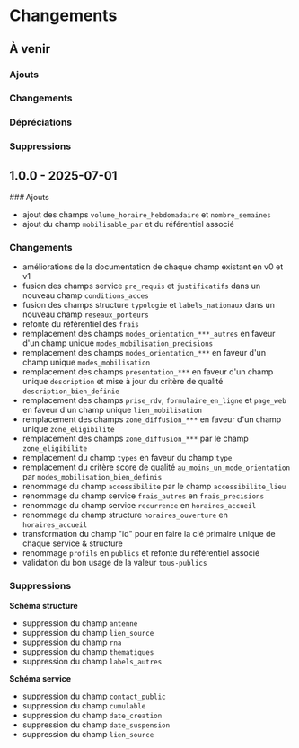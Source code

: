 # Changements

## À venir

### Ajouts

### Changements

### Dépréciations

### Suppressions

## 1.0.0 - 2025-07-01

### Ajouts

* ajout des champs `volume_horaire_hebdomadaire` et `nombre_semaines`
* ajout du champ `mobilisable_par` et du référentiel associé

### Changements

* améliorations de la documentation de chaque champ existant en v0 et v1
* fusion des champs service `pre_requis` et `justificatifs` dans un nouveau champ `conditions_acces`
* fusion des champs structure `typologie` et `labels_nationaux` dans un nouveau champ `reseaux_porteurs`
* refonte du référentiel des `frais`
* remplacement des champs `modes_orientation_***_autres` en faveur d'un champ unique `modes_mobilisation_precisions`
* remplacement des champs `modes_orientation_***` en faveur d'un champ unique `modes_mobilisation`
* remplacement des champs `presentation_***` en faveur d'un champ unique `description` et mise à jour du critère de qualité `description_bien_definie`
* remplacement des champs `prise_rdv`, `formulaire_en_ligne` et `page_web` en faveur d'un champ unique `lien_mobilisation`
* remplacement des champs `zone_diffusion_***` en faveur d'un champ unique `zone_eligibilite`
* remplacement des champs `zone_diffusion_***` par le champ `zone_eligibilite`
* remplacement du champ `types` en faveur du champ `type`
* remplacement du critère score de qualité `au_moins_un_mode_orientation` par `modes_mobilisation_bien_definis`
* renommage du champ `accessibilite` par le champ `accessibilite_lieu`
* renommage du champ service `frais_autres` en `frais_precisions`
* renommage du champ service `recurrence` en `horaires_accueil`
* renommage du champ structure `horaires_ouverture` en `horaires_accueil`
* transformation du champ "id" pour en faire la clé primaire unique de chaque service & structure
* renommage `profils` en `publics` et refonte du référentiel associé
* validation du bon usage de la valeur `tous-publics`

### Suppressions

**Schéma structure**

* suppression du champ `antenne`
* suppression du champ `lien_source`
* suppression du champ `rna`
* suppression du champ `thematiques`
* suppression du champ `labels_autres`

**Schéma service**

* suppression du champ `contact_public`
* suppression du champ `cumulable`
* suppression du champ `date_creation`
* suppression du champ `date_suspension`
* suppression du champ `lien_source`
